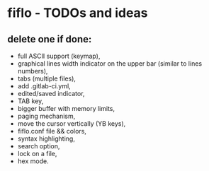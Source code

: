 # fiflo - TODOs and ideas
## delete one if done:
- full ASCII support (keymap),
- graphical lines width indicator on the upper bar (similar to lines numbers),
- tabs (multiple files),
- add .gitlab-ci.yml,
- edited/saved indicator,
- TAB key,
- bigger buffer with memory limits,
- paging mechanism,
- move the cursor vertically (YB keys),
- fiflo.conf file && colors,
- syntax highlighting,
- search option,
- lock on a file,
- hex mode.


